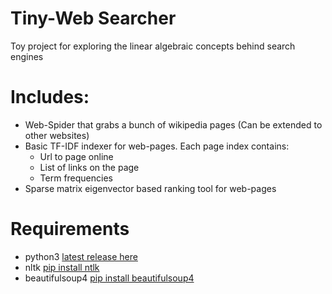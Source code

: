 # Tiny-Web Searcher

Toy project for exploring the linear algebraic concepts behind search engines

# Includes:
- Web-Spider that grabs a bunch of wikipedia pages 
    (Can be extended to other websites)
- Basic TF-IDF indexer for web-pages. Each page index contains:
    - Url to page online
    - List of links on the page
    - Term frequencies
- Sparse matrix eigenvector based ranking tool for web-pages

# Requirements 
- python3 [latest release here](https://www.python.org/downloads/release/python-380/)
- nltk [pip install ntlk](https://pypi.org/project/nltk/)
- beautifulsoup4 [pip install beautifulsoup4](https://pypi.org/project/beautifulsoup4/)
